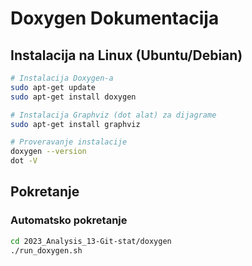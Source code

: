 # Doxygen Dokumentacija

## Instalacija na Linux (Ubuntu/Debian)

```bash
# Instalacija Doxygen-a
sudo apt-get update
sudo apt-get install doxygen

# Instalacija Graphviz (dot alat) za dijagrame
sudo apt-get install graphviz

# Proveravanje instalacije
doxygen --version
dot -V
```

## Pokretanje

### Automatsko pokretanje

```bash
cd 2023_Analysis_13-Git-stat/doxygen
./run_doxygen.sh
```
